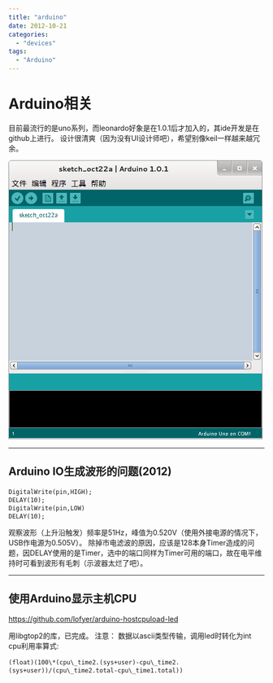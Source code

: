 ```yaml
---
title: "arduino"
date: 2012-10-21
categories: 
  - "devices"
tags:
  - "Arduino"
---
```


# Arduino相关

目前最流行的是uno系列，而leonardo好象是在1.0.1后才加入的，其ide开发是在github上进行。 设计很清爽（因为没有UI设计师吧），希望别像keil一样越来越冗余。

[![](/blog/images/Screenshot-from-2012-10-22-200253.png "Screenshot from 2012-10-22 20:02:53")](http://69.164.197.168/wp-content/uploads/2012/10/Screenshot-from-2012-10-22-200253.png)

---

## Arduino IO生成波形的问题(2012)

```
DigitalWrite(pin,HIGH);
DELAY(10);
DigitalWrite(pin,LOW)
DELAY(10);
```

观察波形（上升沿触发）频率是51Hz，峰值为0.520V（使用外接电源的情况下，USB作电源为0.505V）。 除掉市电滤波的原因，应该是128本身Timer造成的问题，因DELAY使用的是Timer，选中的端口同样为Timer可用的端口，故在电平维持时可看到波形有毛刺（示波器太烂了吧）。

---

## 使用Arduino显示主机CPU

https://github.com/lofyer/arduino-hostcpuload-led

用libgtop2的库，已完成。 注意： 数据以ascii类型传输，调用led时转化为int cpu利用率算式:

```
(float)(100\*(cpu\_time2.(sys+user)-cpu\_time2.(sys+user))/(cpu\_time2.total-cpu\_time1.total))
```